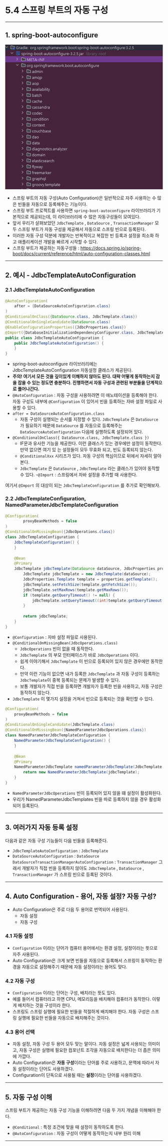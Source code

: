 
# 5.4 스프링 부트의 자동 구성


---

## 1. spring-boot-autoconfigure
![spring-boot-autoconfigure](./imgs/spring-boot-autoconfigure.png)

- 스프링 부트의 자동 구성(Auto Configuration)은 일반적으로 자주 사용하는 수 많은 빈들을 자동으로 등록해주는 기능이다.
- 스프링 부트 프로젝트를 사용하면 `spring-boot-autoconfigure` 라이브러리가 기본적으로 제공되는데, 이 라이브러리에 수 많은 자동구성들이 모여있다.
- 앞서 우리가 살펴보았던 `JdbcTemplate` , `DataSource` , `TransactionManager` 모두 스프링 부트가 자동 구성을 제공해서 자동으로 스프링 빈으로 등록된다.
- 이러한 자동 구성 덕분에 개발자는 반복적이고 복잡한 빈 등록과 설정을 최소화 하고 애플리케이션 개발을 빠르게 시작할 수 있다.
- 스프링 부트가 제공하는 자동구성들 : https://docs.spring.io/spring-boot/docs/current/reference/html/auto-configuration-classes.html

---

## 2. 예시 - JdbcTemplateAutoConfiguration

### 2.1 JdbcTemplateAutoConfiguration
```java
@AutoConfiguration(
    after = {DataSourceAutoConfiguration.class}
)
@ConditionalOnClass({DataSource.class, JdbcTemplate.class})
@ConditionalOnSingleCandidate(DataSource.class)
@EnableConfigurationProperties({JdbcProperties.class})
@Import({DatabaseInitializationDependencyConfigurer.class, JdbcTemplateConfiguration.class, NamedParameterJdbcTemplateConfiguration.class})
public class JdbcTemplateAutoConfiguration {
    public JdbcTemplateAutoConfiguration() {
    }
}
```
- spring-boot-autoconfigure 라이브러리에는 JdbcTemplateAutoConfiguration 자동설정 클래스가 제공된다.
- **주의! 여기서 모든 것을 깊이있게 이해하지 않아도 된다. 대략 어떻게 동작하는지 감을 잡을 수 있는 정도면 충분하다. 진행하면서 자동 구성과 관련된 부분들을 단계적으로 풀어나간다.**
- `@AutoConfiguration` : 자동 구성을 사용하려면 이 애노테이션을 등록해야 한다. 자동 구성도 내부에 `@Configuration` 이 있어서 빈을 등록하는 자바 설정 파일로 사용할 수 있다.
- `after = DataSourceAutoConfiguration.class`
  - 자동 구성이 실행되는 순서를 지정할 수 있다. `JdbcTemplate` 은 `DataSource` 가 필요하기 때문에 `DataSource` 를 자동으로 등록해주는 `DataSourceAutoConfiguration`
  다음에 실행하도록 설정되어 있다.
- `@ConditionalOnClass({ DataSource.class, JdbcTemplate.class })`
  - IF문과 유사한 기능을 제공한다. 이런 클래스가 있는 경우에만 설정이 동작한다. 만약 없으면 여기 있
  는 설정들이 모두 무효화 되고, 빈도 등록되지 않는다.
  - `@ConditionalXxx` 시리즈가 있다. 자동 구성의 핵심이므로 뒤에서 자세히 알아본다.
  - `JdbcTemplate` 은 `DataSource` , `JdbcTemplate` 라는 클래스가 있어야 동작할 수 있다.
-`@Import` : 스프링에서 자바 설정을 추가할 때 사용한다.

여기서 `@Import` 의 대상이 되는 `JdbcTemplateConfiguration` 를 추가로 확인해보자.

### 2.2 JdbcTemplateConfiguration, NamedParameterJdbcTemplateConfiguration
```java
@Configuration(
        proxyBeanMethods = false
)
@ConditionalOnMissingBean({JdbcOperations.class})
class JdbcTemplateConfiguration {
    JdbcTemplateConfiguration() {
    }

    @Bean
    @Primary
    JdbcTemplate jdbcTemplate(DataSource dataSource, JdbcProperties properties) {
        JdbcTemplate jdbcTemplate = new JdbcTemplate(dataSource);
        JdbcProperties.Template template = properties.getTemplate();
        jdbcTemplate.setFetchSize(template.getFetchSize());
        jdbcTemplate.setMaxRows(template.getMaxRows());
        if (template.getQueryTimeout() != null) {
            jdbcTemplate.setQueryTimeout((int)template.getQueryTimeout().getSeconds());
        }

        return jdbcTemplate;
    }
}
```
- `@Configuration` : 자바 설정 파일로 사용된다.
- `@ConditionalOnMissingBean(JdbcOperations.class)`
  - `JdbcOperations` 빈이 없을 때 동작한다.
  - `JdbcTemplate` 의 부모 인터페이스가 바로 `JdbcOperations` 이다.
  - 쉽게 이야기해서 `JdbcTemplate` 이 빈으로 등록되어 있지 않은 경우에만 동작한다.
  - 만약 이런 기능이 없으면 내가 등록한 `JdbcTemplate` 과 자동 구성이 등록하는 `JdbcTemplate`이 중복 등록되는 문제가 발생할 수 있다.
  - 보통 개발자가 직접 빈을 등록하면 개발자가 등록한 빈을 사용하고, 자동 구성은 동작하지 않는다.
- `JdbcTemplate` 이 몇가지 설정을 거쳐서 빈으로 등록되는 것을 확인할 수 있다.

```java
@Configuration(
    proxyBeanMethods = false
)
@ConditionalOnSingleCandidate(JdbcTemplate.class)
@ConditionalOnMissingBean({NamedParameterJdbcOperations.class})
class NamedParameterJdbcTemplateConfiguration {
    NamedParameterJdbcTemplateConfiguration() {
    }

    @Bean
    @Primary
    NamedParameterJdbcTemplate namedParameterJdbcTemplate(JdbcTemplate jdbcTemplate) {
        return new NamedParameterJdbcTemplate(jdbcTemplate);
    }
}
```
- `NamedParameterJdbcOperations` 빈이 등록되어 있지 않을 떄 설정이 활성화된다.
- 우리가 NamedParameterJdbcTemplates 빈을 따로 등록하지 않을 경우 활성화되어 등록된다.

---

## 3. 여러가지 자동 등록 설정
다음과 같은 자동 구성 기능들이 다음 빈들을 등록해준다.
- `JdbcTemplateAutoConfiguration` : `JdbcTemplate`
- `DataSourceAutoConfiguration` : `DataSource`
`DataSourceTransactionManagerAutoConfiguration` : `TransactionManager`
그래서 개발자가 직접 빈을 등록하지 않아도 `JdbcTemplate` , `DataSource` , `TransactionManager` 가 스프링
빈으로 등록된 것이다.

---

## 4. Auto Configuration - 용어, 자동 설정? 자동 구성?
- Auto Configuration은 주로 다음 두 용어로 번역되어 사용된다.
  - 자동 설정
  - 자동 구성

### 4.1 자동 설정
- `Configuration` 이라는 단어가 컴퓨터 용어에서는 환경 설정, 설정이라는 뜻으로 자주 사용된다.
- Auto Configuration은 크게 보면 빈들을 자동으로 등록해서 스프링이 동작하는 환경을 자동으로 설정해주기 때문에 자동 설정이라는 용어도 맞다.

### 4.2 자동 구성
- `Configuration` 이라는 단어는 구성, 배치라는 뜻도 있다.
- 예를 들어서 컴퓨터라고 하면 CPU, 메모리등을 배치해야 컴퓨터가 동작한다. 이렇게 배치하는 것을 구성이라 한다. 
- 스프링도 스프링 실행에 필요한 빈들을 적절하게 배치해야 한다. 자동 구성은 스프링 실행에 필요한 빈들을 자동으로 배치해주는 것이다.

### 4.3 용어 선택
- 자동 설정, 자동 구성 두 용어 모두 맞는 말이다. 자동 설정은 넓게 사용되는 의미이고, 자동 구성은 실행에 필요한 컴포넌트 조각을 자동으로 배치한다는 더 좁은 의미에 가깝다.
- Auto Configuration은 **자동 구성**이라는 단어를 주로 사용하고, 문맥에 따라서 자동 설정이라는 단어도 사용하겠다.
- Configuration이 단독으로 사용될 때는 **설정**이라는 단어를 사용하겠다.

---

## 5. 자동 구성 이해
스프링 부트가 제공하는 자동 구성 기능을 이해하려면 다음 두 가지 개념을 이해해야 한다.
- `@Conditional` : 특정 조건에 맞을 때 설정이 동작하도록 한다.
- `@AutoConfiguration` : 자동 구성이 어떻게 동작하는지 내부 원리 이해

---

